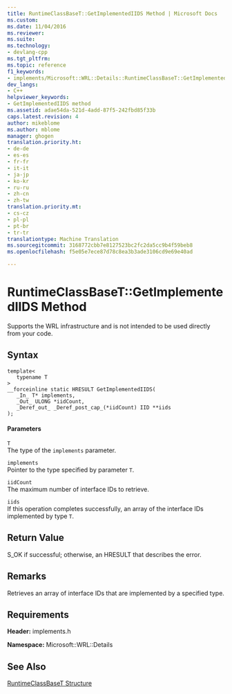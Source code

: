 ```yaml
---
title: RuntimeClassBaseT::GetImplementedIIDS Method | Microsoft Docs
ms.custom: 
ms.date: 11/04/2016
ms.reviewer: 
ms.suite: 
ms.technology:
- devlang-cpp
ms.tgt_pltfrm: 
ms.topic: reference
f1_keywords:
- implements/Microsoft::WRL::Details::RuntimeClassBaseT::GetImplementedIIDS
dev_langs:
- C++
helpviewer_keywords:
- GetImplementedIIDS method
ms.assetid: adae54da-521d-4add-87f5-242fbd85f33b
caps.latest.revision: 4
author: mikeblome
ms.author: mblome
manager: ghogen
translation.priority.ht:
- de-de
- es-es
- fr-fr
- it-it
- ja-jp
- ko-kr
- ru-ru
- zh-cn
- zh-tw
translation.priority.mt:
- cs-cz
- pl-pl
- pt-br
- tr-tr
translationtype: Machine Translation
ms.sourcegitcommit: 3168772cbb7e8127523bc2fc2da5cc9b4f59beb8
ms.openlocfilehash: f5e05e7ece87d78c8ea3b3ade3106cd9e69e40ad

---
```

# RuntimeClassBaseT::GetImplementedIIDS Method
Supports the WRL infrastructure and is not intended to be used directly from your code.  
  
## Syntax  
  
```  
template<  
   typename T  
>  
__forceinline static HRESULT GetImplementedIIDS(  
   _In_ T* implements,  
   _Out_ ULONG *iidCount,  
   _Deref_out_ _Deref_post_cap_(*iidCount) IID **iids  
);  
```  
  
#### Parameters  
 `T`  
 The type of the `implements` parameter.  
  
 `implements`  
 Pointer to the type specified by parameter `T`.  
  
 `iidCount`  
 The maximum number of interface IDs to retrieve.  
  
 `iids`  
 If this operation completes successfully, an array of the interface IDs implemented by type `T`.  
  
## Return Value  
 S_OK if successful; otherwise, an HRESULT that describes the error.  
  
## Remarks  
 Retrieves an array of interface IDs that are implemented by a specified type.  
  
## Requirements  
 **Header:** implements.h  
  
 **Namespace:** Microsoft::WRL::Details  
  
## See Also  
 [RuntimeClassBaseT Structure](../windows/runtimeclassbaset-structure.md)


<!--HONumber=Jan17_HO2-->


